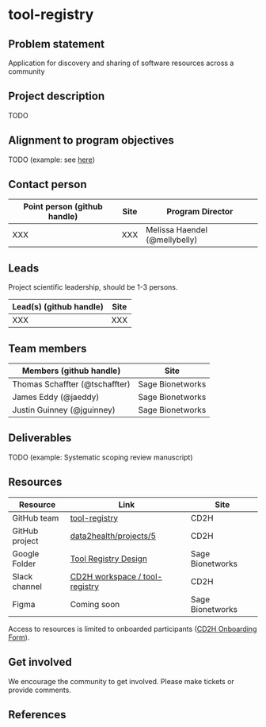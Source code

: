 # tool-registry

## Problem statement

Application for discovery and sharing of software resources across a community

## Project description

TODO

## Alignment to program objectives

TODO (example: see [here](https://github.com/data2health/roadmap/blob/master/cd2h-foa.md))

## Contact person

Point person (github handle) | Site | Program Director
----------|--------------|---------------
XXX | XXX | Melissa Haendel (@mellybelly)

## Leads

Project scientific leadership, should be 1-3 persons.

Lead(s) (github handle) | Site
----------|--------------|
XXX | XXX

## Team members

Members (github handle) | Site
----------|--------------|
Thomas Schaffter (@tschaffter) | Sage Bionetworks
James Eddy (@jaeddy) | Sage Bionetworks
Justin Guinney (@jguinney) | Sage Bionetworks

## Deliverables

TODO (example: Systematic scoping review manuscript)

## Resources

Resource | Link | Site
----------|--------------|--------------|
GitHub team | [tool-registry](https://github.com/orgs/data2health/teams/tool-registry) | CD2H
GitHub project | [data2health/projects/5](https://github.com/orgs/data2health/projects/5) | CD2H
Google Folder | [Tool Registry Design](https://drive.google.com/drive/u/0/folders/1m_AJ0sqQLYXb8jqBXwBOQCI6icbhGH1C) | Sage Bionetworks
Slack channel | [CD2H workspace / tool-registry](https://app.slack.com/client/T4SPTQGE7/C0105TZT7FH) | CD2H
Figma | Coming soon | Sage Bionetworks

Access to resources is limited to onboarded participants ([CD2H Onboarding Form](https://bit.ly/cd2h-onboarding-form)).

## Get involved

We encourage the community to get involved. Please make tickets or provide comments.

## References
